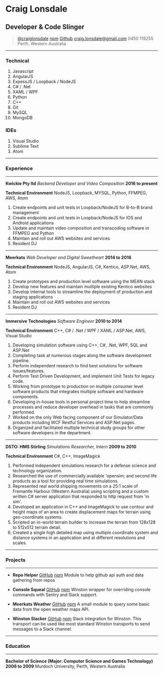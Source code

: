 # Craig Lonsdale
## Developer & Code Slinger

> [@craiglonsdale](https://twitter.com/craiglonsdale)
> [npm](https://www.npmjs.com/~craiglonsdale)
> [Github](https://github.com/craiglonsdale)
> [craig.lonsdale@gmail.com](mailto:craig.lonsdale@gmail.com)
> 0450 119255
> Perth, Western Australia

------

### Technical

1. Javascript
1. AngularJS
1. ExpessJS / Loopback / NodeJS
1. C# / .Net
1. XAML / WPF
1. Python
1. C++
1. Git
1. MySQL
1. MongoDB

### IDEs

1. Visual Studio
1. Sublime Text
1. Atom

------

### Experience

------

**Kwickie Pty ltd** *Backend Developer and Video Composition*
__2016 to present__

**Technical Environment** NodeJS, Loopback, MYSQL, Python, FFMPEG, AWS, Atom


  1. Create endpoints and unit tests in Loopback/NodeJS for B-to-B brand management
  1. Create endpoints and unit tests in Loopback/NodeJS for IOS and Android applications
  1. Update and maintain video composition and transcoding software in FFMPEG and Python
  1. Maintain and roll out AWS websites and services
  1. Resident DJ

------

**Meerkats** *Web Developer and Digital Sweetheart*
__2014 to 2016__

**Technical Environment** NodeJS, AngularJS, C#, Kentico, ASP.Net, AWS, Atom


  1. Create prototypes and production level software using the MEAN stack
  1. Develop new features and maintain multiple existing Kentico websites
  1. Develop internal tools to streamline the deployment of production and staging applications
  1. Maintain and roll out AWS websites and services
  1. Resident DJ

------

**Immersive Technologies** *Software Engineer*
__2010 to 2014__

**Technical Environment** C++, C# / .Net / WPF / XAML / ASP.Net, AWS, Visual Studio


  1. Developing simulation software using C++, C#, .Net, WPF, SQL and ASP.Net
  1. Completing task at numerous stages along the software development pipeline.
  1. Perform independent research to find best solutions for software issues/features.
  1. Perform Test Driven Development, and implement Unit Tests for legacy code.
  1. Working from prototype to production on multiple consumer level software products that integrates multiple software and hardware components.
  1. Developing in-house tools in personal project time to help streamline processes and reduce developer overhead in tasks that are commonly performed.
  1. Worked on the only Web facing component of our Simulator/Data products including WCF Restful Services and ASP.Net pages.
  1. Organized and facilitated multiple technical study groups for other software developers in the department.

------

**DSTO: HMS Stirling** *Simulations Researcher, Intern*
__2009 to 2010__

**Technical Environment** C#, C++, ImageMagick


  1. Performed independent simulations research for a defense science and technology organization.
  1. Researched the use of commercially available 'opensim; and second life products as a tool for providing real time simulations.
  1. Represented real world shipping movements on a 25:1 scale of Fremantle Harbour (Western Australia) using scripting and a custom written C# server application that responded to http request from 'in sim'.
  1. Developed an application in C++ and ImageMagick to use contour and height maps of an area to create displacement maps for terrain using geo-coordinate systems.
  1. Scripted an in-world terrain builder to increase the terrain from 128x128 to 512x512 terrain detail.
  1. Created a single high detailed map using multiple coordinate system and distance systems in an application and at different resolutions and scales.


------

### Projects

------

* **Repo Helper**
	<a href=https://github.com/craiglonsdale/repohelper>GitHub</a>
  <a href=https://www.npmjs.com/package/repohelper>npm</a>
	Module to help github api auth and data gathering from repos

* **Console Squeal**
  <a href=https://github.com/meerkats/console-squeal>GitHub</a>
  <a href=https://www.npmjs.com/package/console-squeal>npm</a>
	Winston wrapper for overriding console commands with Sentry and Slack support.

* **Meerkats Weather**
  <a href=https://github.com/meerkats/meerkats-weather>GitHub</a>
  <a href=https://www.npmjs.com/package/meerkats-weather>npm</a>
  A small module to query some basic data from the open weather maps API.

* **Winston Slacker**
  <a href=https://github.com/meerkats/winston-slacker>GitHub</a>
  <a href=https://www.npmjs.com/package/winston-slacker>npm</a>
	Slack integration for Winston.
  This transport can be used like most standard Winston transports to send messages to a Slack channel.

------

### Education

------

**Bachelor of Science (Major: Computer Science and Games Technology)** __2006 to 2009__
	Murdoch University, Perth, Western Australia
